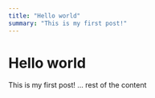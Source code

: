 ```yaml
---
title: "Hello world"
summary: "This is my first post!"
---
```

 
# Hello world

This is my first post!
... rest of the content
